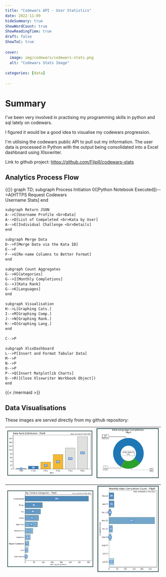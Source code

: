 ```yaml
---
title: "Codewars API - User Statistics"
date: 2022-11-09
hideSummary: true
ShowWordCount: true
ShowReadingTime: true
draft: false
ShowToC: true

cover:
  image: img/codewars/codewars-stats.png
  alt: "Codewars Stats Image"

categories: [data]

---
```


# Summary

I've been very involved in practising my programming skills in python and sql lately on codewars.

I figured it would be a good idea to visualise my codewars progression.

I'm utilising the codewars public API to pull out my information. The user data is processed in Python with the output being consolidated into a Excel dashboard using Xlsxwriter.

Link to github project: https://github.com/Filpill/codewars-stats

## Analytics Process Flow

{{<mermaid>}}
graph TD;
    subgraph Process Initiation
    0([Python Notebook Executed])-->A[HTTPS Request Codewars <br>Username Stats]
    end

    subgraph Return JSON
    A-->C[Username Profile <br>Data]
    A-->D[List of Compeleted <br>Kata by User]
    A-->E[Individual Challenge <br>Details]
    end

    subgraph Merge Data
    D-->F[Merge Data via the Kata ID]
    E-->F
    F-->G[Re-name Columns to Better Format]
    end

    subgraph Count Aggregates
    G-->H[Categories]
    G-->I[Monthly Completions]
    G-->J[Kata Rank]
    G-->K[Languages]
    end

    subgraph Visualisation
    H-->L[Graphing Cats.]
    I-->M[Graphing Comp.]
    J-->N[Graphing Rank.]
    K-->O[Graphing Lang.]
    end

    C-->P

    subgraph XlsxDashboard
    L-->P[Insert and Format Tabular Data]
    M-->P
    N-->P
    O-->P
    P-->Q[Insert Matplotlib Charts]
    Q-->R([Close Xlsxwriter Workbook Object])
    end
{{< /mermaid >}}

## Data Visualisations

These images are served directly from my github repository:

![test](https://raw.githubusercontent.com/Filpill/codewars-stats/main/charts/rank_distribution.png) | ![test](https://raw.githubusercontent.com/Filpill/codewars-stats/main/charts/language_pie.png)
| :--------: | :----------: |

 ![test](https://raw.githubusercontent.com/Filpill/codewars-stats/main/charts/top_tags.png) |  ![test](https://raw.githubusercontent.com/Filpill/codewars-stats/main/charts/monthly_complete_barh.png)
| :--------: | :----------: |
